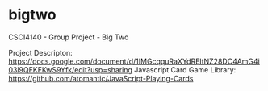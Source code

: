 bigtwo
======

CSCI4140 - Group Project - Big Two

Project Descripton: https://docs.google.com/document/d/1IMGcqquRaXYdREltNZ28DC4AmG4i03l9QFKFKwS9Yfk/edit?usp=sharing
Javascript Card Game Library: https://github.com/atomantic/JavaScript-Playing-Cards
